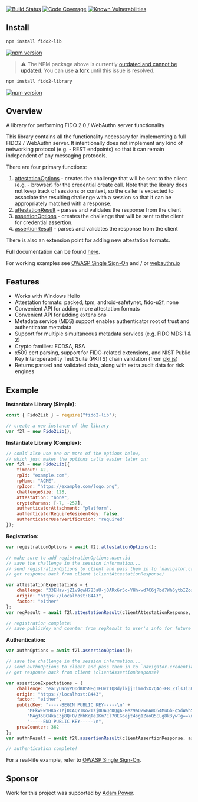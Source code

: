 [![Build Status](https://travis-ci.org/apowers313/fido2-lib.svg?branch=master)](https://travis-ci.org/apowers313/fido2-lib)
[![Code Coverage](https://codecov.io/gh/webauthn-open-source/fido2-lib/branch/master/graph/badge.svg)](https://codecov.io/gh/webauthn-open-source/fido2-lib)
[![Known Vulnerabilities](https://snyk.io/test/github/webauthn-open-source/fido2-lib/badge.svg?targetFile=package.json)](https://snyk.io/test/github/webauthn-open-source/fido2-lib?targetFile=package.json)

## Install

``` bash
npm install fido2-lib
```

[![npm version](https://badge.fury.io/js/fido2-lib.svg)](https://badge.fury.io/js/fido2-lib)

> :warning: The NPM package above is currently [outdated and cannot be updated](https://github.com/webauthn-open-source/fido2-lib/issues/45#issuecomment-735363927).
You can use [a fork](https://github.com/FIDO-Tools/fido2-library) until this issue is resolved.

``` bash
npm install fido2-library
```

[![npm version](https://badge.fury.io/js/fido2-library.svg)](https://badge.fury.io/js/fido2-library)

## Overview
A library for performing FIDO 2.0 / WebAuthn server functionality

This library contains all the functionality necessary for implementing a full FIDO2 / WebAuthn server. It intentionally does not implement any kind of networking protocol (e.g. - REST endpoints) so that it can remain independent of any messaging protocols.

There are four primary functions:
1. [attestationOptions](https://webauthn-open-source.github.io/fido2-lib/Fido2Lib.html#attestationOptions) - creates the challenge that will be sent to the client (e.g. - browser) for the credential create call. Note that the library does not keep track of sessions or context, so the caller is expected to associate the resulting challenge with a session so that it can be appropriately matched with a response.
2. [attestationResult](https://webauthn-open-source.github.io/fido2-lib/Fido2Lib.html#attestationResult) - parses and validates the response from the client
3. [assertionOptions](https://webauthn-open-source.github.io/fido2-lib/Fido2Lib.html#assertionOptions) - creates the challenge that will be sent to the client for credential assertion.
4. [assertionResult](https://webauthn-open-source.github.io/fido2-lib/Fido2Lib.html#assertionResult) - parses and validates the response from the client

There is also an extension point for adding new attestation formats.

Full documentation can be found [here](https://webauthn-open-source.github.io/fido2-lib/).

For working examples see [OWASP Single Sign-On](https://github.com/OWASP/SSO_Project) and / or [webauthn.io](https://webauthn.io/)

## Features

* Works with Windows Hello
* Attestation formats: packed, tpm, android-safetynet, fido-u2f, none
* Convenient API for adding more attestation formats
* Convenient API for adding extensions
* Metadata service (MDS) support enables authenticator root of trust and authenticator metadata
* Support for multiple simultaneous metadata services (e.g. FIDO MDS 1 & 2)
* Crypto families: ECDSA, RSA
* x509 cert parsing, support for FIDO-related extensions, and NIST Public Key Interoperability Test Suite (PKITS) chain validation (from [pki.js](https://github.com/PeculiarVentures/PKI.js/))
* Returns parsed and validated data, along with extra audit data for risk engines

## Example

**Instantiate Library (Simple):**
``` js
const { Fido2Lib } = require("fido2-lib");

// create a new instance of the library
var f2l = new Fido2Lib();
```

**Instantiate Library (Complex):**
``` js
// could also use one or more of the options below,
// which just makes the options calls easier later on:
var f2l = new Fido2Lib({
    timeout: 42,
    rpId: "example.com",
    rpName: "ACME",
    rpIcon: "https://example.com/logo.png",
    challengeSize: 128,
    attestation: "none",
    cryptoParams: [-7, -257],
    authenticatorAttachment: "platform",
    authenticatorRequireResidentKey: false,
    authenticatorUserVerification: "required"
});
```

**Registration:**
``` js
var registrationOptions = await f2l.attestationOptions();

// make sure to add registrationOptions.user.id
// save the challenge in the session information...
// send registrationOptions to client and pass them in to `navigator.credentials.create()`...
// get response back from client (clientAttestationResponse)

var attestationExpectations = {
    challenge: "33EHav-jZ1v9qwH783aU-j0ARx6r5o-YHh-wd7C6jPbd7Wh6ytbIZosIIACehwf9-s6hXhySHO-HHUjEwZS29w",
    origin: "https://localhost:8443",
    factor: "either"
};
var regResult = await f2l.attestationResult(clientAttestationResponse, attestationExpectations); // will throw on error

// registration complete!
// save publicKey and counter from regResult to user's info for future authentication calls
```

**Authentication:**
``` js
var authnOptions = await f2l.assertionOptions();

// save the challenge in the session information...
// send authnOptions to client and pass them in to `navigator.credentials.get()`...
// get response back from client (clientAssertionResponse)

var assertionExpectations = {
    challenge: "eaTyUNnyPDDdK8SNEgTEUvz1Q8dylkjjTimYd5X7QAo-F8_Z1lsJi3BilUpFZHkICNDWY8r9ivnTgW7-XZC3qQ",
    origin: "https://localhost:8443",
    factor: "either",
    publicKey: "-----BEGIN PUBLIC KEY-----\n" +
        "MFkwEwYHKoZIzj0CAQYIKoZIzj0DAQcDQgAERez9aO2wBAWO54MuGbEqSdWahSnG\n" +
        "MAg35BCNkaE3j8Q+O/ZhhKqTeIKm7El70EG6ejt4sg1ZaoQ5ELg8k3ywTg==\n" +
        "-----END PUBLIC KEY-----\n",
    prevCounter: 362
};
var authnResult = await f2l.assertionResult(clientAssertionResponse, assertionExpectations); // will throw on error

// authentication complete!
```

For a real-life example, refer to [OWASP Single Sign-On](https://github.com/OWASP/SSO_Project).

## Sponsor
Work for this project was supported by [Adam Power](https://github.com/apowers313).
